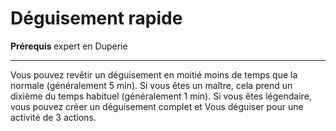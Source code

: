 # Déguisement rapide

<p><strong>Prérequis </strong> expert en Duperie</p>
<hr>
<p>Vous pouvez revêtir un déguisement en moitié moins de temps que la normale (généralement 5 min). Si vous êtes un maître, cela prend un dixième du temps habituel (généralement 1 min). Si vous êtes légendaire, vous pouvez créer un déguisement complet et Vous déguiser pour une activité de 3 actions.</p>